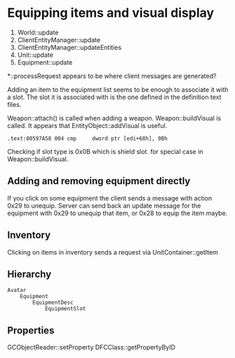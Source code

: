 # Equipping items and visual display

1. World::update
1. ClientEntityManager::update
1. ClientEntityManager::updateEntities
1. Unit::update
1. Equipment::update


*::processRequest appears to be where client messages are generated?

Adding an item to the equipment list seems to be enough to associate it with a slot.
The slot it is associated with is the one defined in the definition text files.

Weapon::attach() is called when adding a weapon.
Weapon::buildVisual is called.
It appears that EntityObject::addVisual is useful.

`.text:00597A58 004 cmp     dword ptr [edi+68h], 0Bh`

Checking if slot type is 0x0B which is shield slot. for special case in Weapon::buildVisual.

## Adding and removing equipment directly

If you click on some equipment the client sends a message with action 0x29 to unequip.
Server can send back an update message for the equipment with 0x29 to unequip that item, or 0x28 to equip the item maybe.


## Inventory

Clicking on items in inventory sends a request via UnitContainer::getItem



## Hierarchy

```
Avatar
    Equipment
        EquipmentDesc
            EquipmentSlot
```


## Properties
GCObjectReader::setProperty
DFCClass::getPropertyByID